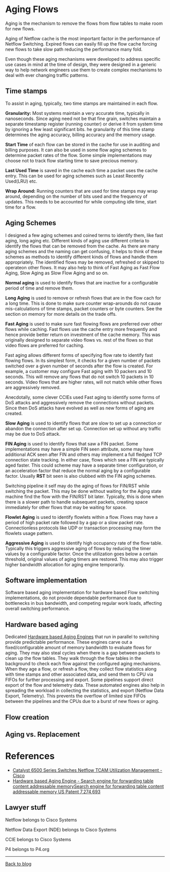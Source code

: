 # Aging Flows
Aging is the mechanism to remove the flows from flow tables to make room for new flows. 

Aging of Netflow cache is the most important factor in the performance of Netflow Switching. 
Expired flows can easily fill up the flow cache forcing new flows to take slow path reducing the performance many fold. 

Even though these aging mechanisms were developed to address specific use cases in mind at the time of design, 
they were designed in a generic way to help network engineers use them to create complex mechanisms to deal with ever changing traffic patterns.

## Time stamps 
To assist in aging, typically, two time stamps are maintained in each flow.

__Granularity:__ Most systems maintain a very accurate time, typically in nanoseconds. 
Since aging need not be that fine grain, 
switches maintain a separate timestamp register (running counter) or derive it from system time by ignoring a few least significant bits.
he granularity of this time stamp determines the aging accuracy, billing accuracy and the memory usage.

__Start Time__ of each flow can be stored in the cache for use in auditing and billing purposes. 
It can also be used in some flow aging schemes to determine packet rates of the flow. 
Some simple implementations may choose not to track flow starting time to save precious memory. 

__Last Used Time__ is saved in the cache each time a packet uses the cache entry. 
This can be used for aging schemes such as Least Recently Used(LRU) etc.

__Wrap Around:__ Running counters that are used for time stamps may wrap around, 
depending on the number of bits used and the frequency of updates. 
This needs to be accounted for while computing idle time, start time for a flow.

## Aging Schemes
I designed a few aging schemes and coined terms to identify them, like fast aging, long aging etc. 
Different kinds of aging use different criteria to identify the flows that can be removed from the cache.
As there are many aging schemes and the naming can get confusing, 
it helps to think of these schemes as methods to identify different kinds of flows and handle them appropriately. 
The identified flows may be removed, refreshed or skipped to operateon other flows.
It may also help to think of Fast Aging as Fast Flow Aging, Slow Aging as Slow Flow Aging and so on.

__Normal aging__ is used to identify flows that are inactive for a configurable period of time and remove them. 

__Long Aging__ is used to remove or refresh flows that are in the flow cach for a long time. 
This is done to make sure counter wrap-arounds do not cause mis-calculations of time stamps, packet counters or byte counters. 
See the section on memory for more details on the trade offs.

__Fast Aging__ is used to make sure fast flowing flows are preferred over other flows while caching. 
Fast flows use the cache entry more frequently and hence provide better return on investment of the cache memory. 
This was originally designed to separate video flows vs. rest of the flows so that video flows are preferred for caching. 

Fast aging allows different forms of specifying flow rate to identify fast flowing flows. In its simplest form, 
it checks for a given number of packets switched over a given number of seconds after the flow is created. 
For example, a customer may configure Fast aging with 10 packers and 10 seconds. This will remove any flows that do not switch 10 packets in 10 seconds. 
Video flows that are higher rates, will not match while other flows are aggressively removed. 

Anecdotally, some clever CCIEs used Fast aging to identify some forms of DoS attacks and aggressively remove the connections without packets. 
Since then DoS attacks have evolved as well as new forms of aging are created.

__Slow Aging__ is used to identify flows that are slow to set up a connection or abandon the connection after set up. 
Connection set up without any traffic may be due to DoS attack.

__FIN Aging__ is used to identify flows that saw a FIN packet. Some implementations may have a simple FIN seen attribute, some may have additional ACK seen after FIN  and others may implement a full fledged TCP connection state tracking. In either case, flows which see a FIN are typically aged faster. This could scheme may have a separate timer configuration, or an acceleration factor that reduce the normal aging by a configurable factor. Usually __RST__ bit seen is also clubbed with the FIN aging schemes.

Switching pipeline it self may do the aging of flows for FIN/RST while switching the packet. This may be done without waiting for the Aging state machine find the flow with the FIN/RST bit later. Typically, this is done when there is a slower path to handle subsequent packets, creating space immediately for other flows that may be waiting for space.

__Flowlet Aging__ is used to identify flowlets within a flow. Flows may have a period of high packet rate followed by a gap or a slow packet rate. Connectionless protocols like UDP or transaction processing may form the flowlets usage pattern.

__Aggressive Aging__ is used to identify high occupancy rate of the flow table. Typically this triggers aggressive aging of flows by reducing the timer values by a configurable factor. Once the utilization goes below a certain threshold, original values of aging timers are restored. This may also trigger higher bandwidth allocation for aging engine temporarily.

## Software implementation
Software based aging implementation for hardware based Flow switching implementations, do not provide dependable performance due to bottlenecks in bus bandwidth, and competing regular work loads, affecting overall switching performance. 

## Hardware based aging
Dedicated [Hardware based Aging Engines](https://patents.google.com/patent/US7274693B1) that run in parallel to 
switching provide predictable performance. These engines carve out a fixed/configurable amount of memory bandwidth to evaluate flows for aging. 
They may also steal cycles when there is a gap between packets to clean up the flow tables. They walk through the flow tables in the background to check each flow against the configured aging mechanisms. When they age a flow, or refresh a flow, they collect flow statistics along with time stamps and other associated data, 
and send them to CPU via FIFOs for further processing and export. Some pipelines support direct export of the flow and telemetry data. These automated engines 
also help in spreading the workload in collecting the statistics, and export (Netflow Data Export, Telemetry). This prevents the overflow of limited size 
FIFOs between the pipelines and the CPUs due to a burst of new flows or aging.

## Flow creation

## Aging vs. Replacement

# References
- [Catalyst 6500 Series Switches Netflow TCAM Utilization Management - Cisco ](https://www.cisco.com/c/en/us/support/docs/switches/catalyst-6500-series-switches/116434-problemsolution-product-00.html)
- [Hardware based Aging Engine - Search engine for forwarding table content addressable memorySearch engine for forwarding table content addressable memory
US Patent 7,274,693](https://patents.google.com/patent/US7274693B1)

## Lawyer stuff
Netflow belongs to Cisco Systems

Netflow Data Export (NDE) belongs to Cisco Systems

CCIE belongs to Cisco Systems

P4 belongs to P4.org

---
[Back to blog](https://github.com/VenkatPullela/blogs/tree/main/all-about-flows)

